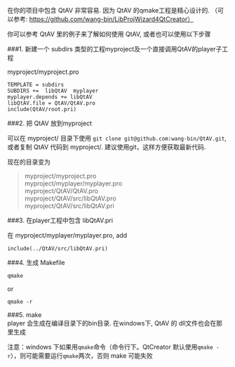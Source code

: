 在你的项目中包含 QtAV 非常容易. 因为 QtAV 的qmake工程是精心设计的. （可以参考: https://github.com/wang-bin/LibProjWizard4QtCreator）

你可以参考 QtAV 里的例子来了解如何使用 QtAV, 或者也可以使用以下步骤


###1. 新建一个 subdirs 类型的工程myproject及一个直接调用QtAV的player子工程

myproject/myproject.pro

    TEMPLATE = subdirs
    SUBDIRS +=  libQtAV  myplayer
    myplayer.depends += libQtAV
    libQtAV.file = QtAV/QtAV.pro
    include(QtAV/root.pri)

###2. 把 QtAV 放到myproject

可以在 myproject/ 目录下使用 `git clone git@github.com:wang-bin/QtAV.git`, 或者复制 QtAV 代码到 myproject/. 建议使用git，这样方便获取最新代码.

现在的目录变为

> myproject/myproject.pro  
> myproject/myplayer/myplayer.pro  
> myproject/QtAV/QtAV.pro  
> myproject/QtAV/src/libQtAV.pro  
> myproject/QtAV/src/libQtAV.pri

###3. 在player工程中包含 libQtAV.pri
  
在 myproject/myplayer/myplayer.pro, add  

    include(../QtAV/src/libQtAV.pri)

###4. 生成 Makefile

    qmake

or

    qmake -r

###5. make  
player 会生成在编译目录下的bin目录. 在windows下, QtAV 的 dll文件也会在那里生成

注意：windows 下如果用`qmake`命令（命令行下。QtCreator 默认使用`qmake -r`），则可能需要运行`qmake`两次，否则 make 可能失败